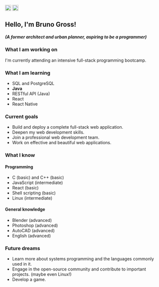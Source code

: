 <span><a href="https://github.com/bvgross"><img alt="Static Badge" src="https://img.shields.io/badge/en-red?style=for-the-badge" style="height: 20px"></a>
<a href="https://github.com/bvgross/bvgross/blob/main/README.pt-br.md"><img alt="Static Badge" src="https://img.shields.io/badge/pt%2Fbr-blue?style=for-the-badge" style="height: 20px"></a></span>


## Hello, I'm Bruno Gross!
##### (A former architect and urban planner, aspiring to be a programmer)

### What I am working on
I'm currently attending an intensive full-stack programming bootcamp.

### What I am learning 
- SQL and PostgreSQL
- <strong>Java</strong>
- RESTful API (Java)
- React
- React Native

### Current goals
- Build and deploy a complete full-stack web application.
- Deepen my web development skills.
- Join a professional web development team.
- Work on effective and beautiful web applications.

### What I know
#### Programming
- C (basic) and C++ (basic)
- JavaScript (intermediate)
- React (basic)
- Shell scripting (basic)
- Linux (intermediate)

#### General knowledge
- Blender (advanced)
- Photoshop (advanced)
- AutoCAD (advanced)
- English (advanced)

### Future dreams
- Learn more about systems programming and the languages commonly used in it.
- Engage in the open-source community and contribute to important projects. (maybe even Linux!)
- Develop a game.
